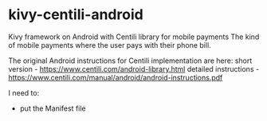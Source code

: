 kivy-centili-android
====================

Kivy framework on Android with Centili library for mobile payments
The kind of mobile payments where the user pays with their phone bill.

The original Android instructions for Centili implementation are here: 
short version - https://www.centili.com/android-library.html
detailed instructions - https://www.centili.com/manual/android/android-instructions.pdf

I need to: 
- put the Manifest file 
